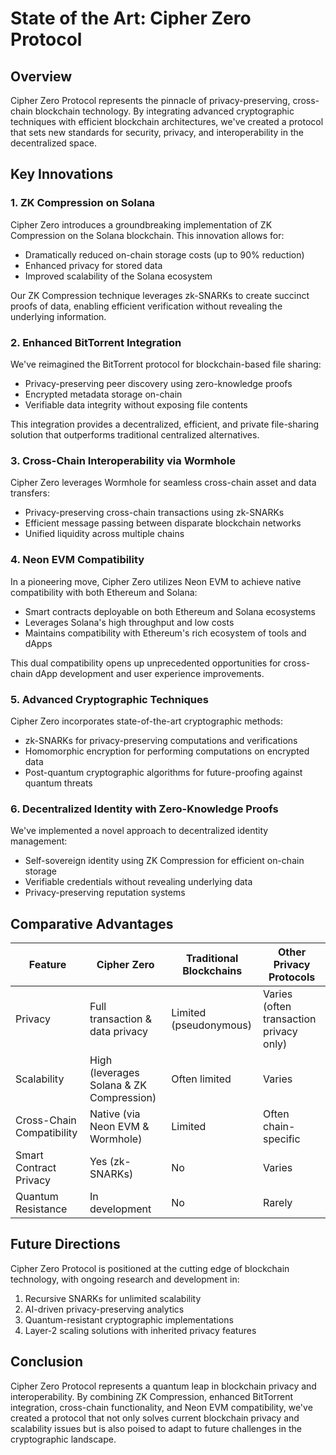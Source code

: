 # State of the Art: Cipher Zero Protocol

## Overview

Cipher Zero Protocol represents the pinnacle of privacy-preserving, cross-chain blockchain technology. By integrating advanced cryptographic techniques with efficient blockchain architectures, we've created a protocol that sets new standards for security, privacy, and interoperability in the decentralized space.

## Key Innovations

### 1. ZK Compression on Solana

Cipher Zero introduces a groundbreaking implementation of ZK Compression on the Solana blockchain. This innovation allows for:

- Dramatically reduced on-chain storage costs (up to 90% reduction)
- Enhanced privacy for stored data
- Improved scalability of the Solana ecosystem

Our ZK Compression technique leverages zk-SNARKs to create succinct proofs of data, enabling efficient verification without revealing the underlying information.

### 2. Enhanced BitTorrent Integration

We've reimagined the BitTorrent protocol for blockchain-based file sharing:

- Privacy-preserving peer discovery using zero-knowledge proofs
- Encrypted metadata storage on-chain
- Verifiable data integrity without exposing file contents

This integration provides a decentralized, efficient, and private file-sharing solution that outperforms traditional centralized alternatives.

### 3. Cross-Chain Interoperability via Wormhole

Cipher Zero leverages Wormhole for seamless cross-chain asset and data transfers:

- Privacy-preserving cross-chain transactions using zk-SNARKs
- Efficient message passing between disparate blockchain networks
- Unified liquidity across multiple chains

### 4. Neon EVM Compatibility

In a pioneering move, Cipher Zero utilizes Neon EVM to achieve native compatibility with both Ethereum and Solana:

- Smart contracts deployable on both Ethereum and Solana ecosystems
- Leverages Solana's high throughput and low costs
- Maintains compatibility with Ethereum's rich ecosystem of tools and dApps

This dual compatibility opens up unprecedented opportunities for cross-chain dApp development and user experience improvements.

### 5. Advanced Cryptographic Techniques

Cipher Zero incorporates state-of-the-art cryptographic methods:

- zk-SNARKs for privacy-preserving computations and verifications
- Homomorphic encryption for performing computations on encrypted data
- Post-quantum cryptographic algorithms for future-proofing against quantum threats

### 6. Decentralized Identity with Zero-Knowledge Proofs

We've implemented a novel approach to decentralized identity management:

- Self-sovereign identity using ZK Compression for efficient on-chain storage
- Verifiable credentials without revealing underlying data
- Privacy-preserving reputation systems

## Comparative Advantages

| Feature | Cipher Zero | Traditional Blockchains | Other Privacy Protocols |
|---------|-------------|-------------------------|-------------------------|
| Privacy | Full transaction & data privacy | Limited (pseudonymous) | Varies (often transaction privacy only) |
| Scalability | High (leverages Solana & ZK Compression) | Often limited | Varies |
| Cross-Chain Compatibility | Native (via Neon EVM & Wormhole) | Limited | Often chain-specific |
| Smart Contract Privacy | Yes (zk-SNARKs) | No | Varies |
| Quantum Resistance | In development | No | Rarely |

## Future Directions

Cipher Zero Protocol is positioned at the cutting edge of blockchain technology, with ongoing research and development in:

1. Recursive SNARKs for unlimited scalability
2. AI-driven privacy-preserving analytics
3. Quantum-resistant cryptographic implementations
4. Layer-2 scaling solutions with inherited privacy features

## Conclusion

Cipher Zero Protocol represents a quantum leap in blockchain privacy and interoperability. By combining ZK Compression, enhanced BitTorrent integration, cross-chain functionality, and Neon EVM compatibility, we've created a protocol that not only solves current blockchain privacy and scalability issues but is also poised to adapt to future challenges in the cryptographic landscape.
